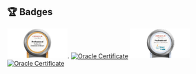 
## 🏆 Badges
<a href="https://catalog-education.oracle.com/pls/certview/sharebadge?id=94276BC10DE0EB131D03F5275104E6BE3FBDEE14F8113498433BB7D9B2B7E2DC"><img src="images/MYSQLPRG80OCP.png" alt="Oracle Badge" width="140"/></a>.
<a href="https://drive.google.com/file/d/1ABkwHlWjIZzKMnNcwoQquO8-rDEVwmXV/view?usp=drive_link"><img src="images/MYSQL80OCP.png" alt="Oracle Certificate" width="140"/></a>
<a href="https://catalog-education.oracle.com/pls/certview/sharebadge?id=26C794BF01320D171D6F0A830C081B605159BE6E03E1DCC9DC2F23E3D0F500D2"><img src="images/OCPJSE11.jpg" alt="Oracle Badge" width="140"/></a>
<a href="https://drive.google.com/file/d/1Eja1rwYL9Vs4586JJ9X6Dp_YYLI8jgu5/view?usp=drive_link"><img src="images/OCPJSE11-2.png" alt="Oracle Certificate" width="140"/></a>
